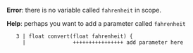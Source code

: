 **Error**: there is no variable called `fahrenheit` in scope.

**Help**: perhaps you want to add a parameter called `fahrenheit`

```
   3 | float convert(float fahrenheit) {
     |               ++++++++++++++++ add parameter here
```
